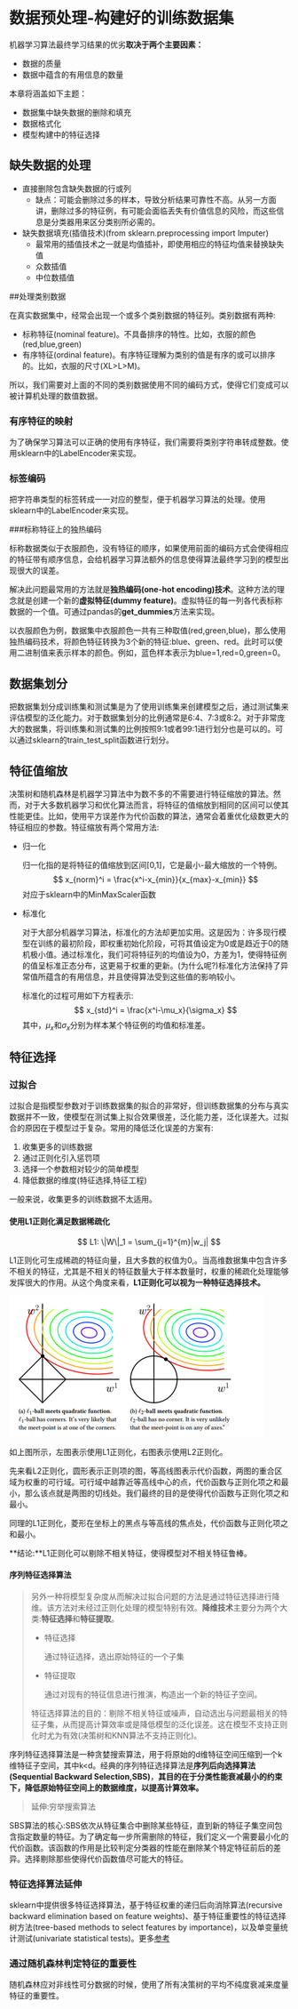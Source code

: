 # 数据预处理-构建好的训练数据集

机器学习算法最终学习结果的优劣**取决于两个主要因素：**

- 数据的质量
- 数据中蕴含的有用信息的数量

本章将涵盖如下主题：

- 数据集中缺失数据的删除和填充
- 数据格式化
- 模型构建中的特征选择

## 缺失数据的处理

- 直接删除包含缺失数据的行或列
  - 缺点：可能会删除过多的样本，导致分析结果可靠性不高。从另一方面讲，删除过多的特征例，有可能会面临丢失有价值信息的风险，而这些信息是分类器用来区分类别所必需的。
- 缺失数据填充(插值技术)(from sklearn.preprocessing import Imputer)
  - 最常用的插值技术之一就是均值插补，即使用相应的特征均值来替换缺失值
  - 众数插值
  - 中位数插值

##处理类别数据

在真实数据集中，经常会出现一个或多个类别数据的特征列。类别数据有两种:

- 标称特征(nominal feature)。不具备排序的特性。比如，衣服的颜色(red,blue,green)
- 有序特征(ordinal feature)。有序特征理解为类别的值是有序的或可以排序的。比如，衣服的尺寸(XL>L>M)。

所以，我们需要对上面的不同的类别数据使用不同的编码方式，使得它们变成可以被计算机处理的数值数据。

### 有序特征的映射

为了确保学习算法可以正确的使用有序特征，我们需要将类别字符串转成整数。使用sklearn中的LabelEncoder来实现。

### 标签编码

把字符串类型的标签转成一一对应的整型，便于机器学习算法的处理。使用sklearn中的LabelEncoder来实现。

###标称特征上的独热编码

标称数据类似于衣服颜色，没有特征的顺序，如果使用前面的编码方式会使得相应的特征带有顺序信息，会给机器学习算法额外的信息使得算法最终学习到的模型出现很大的误差。

解决此问题最常用的方法就是**独热编码(one-hot encoding)技术**。这种方法的理念就是创建一个新的**虚拟特征(dummy feature)**。虚拟特征的每一列各代表标称数据的一个值。可通过pandas的**get_dummies**方法来实现。

以衣服颜色为例，数据集中衣服颜色一共有三种取值(red,green,blue)，那么使用独热编码技术，将颜色特征转换为3个新的特征:blue、green、red。此时可以使用二进制值来表示样本的颜色。例如，蓝色样本表示为blue=1,red=0,green=0。

## 数据集划分

把数据集划分成训练集和测试集是为了使用训练集来创建模型之后，通过测试集来评估模型的泛化能力。对于数据集划分的比例通常是6:4、7:3或8:2。对于非常庞大的数据集，将训练集和测试集的比例按照9:1或者99:1进行划分也是可以的。可以通过sklearn的train_test_split函数进行划分。

## 特征值缩放

决策树和随机森林是机器学习算法中为数不多的不需要进行特征缩放的算法。然而，对于大多数机器学习和优化算法而言，将特征的值缩放到相同的区间可以使其性能更佳。比如，使用平方误差作为代价函数的算法，通常会着重优化级数更大的特征相应的参数。特征缩放有两个常用方法:

- 归一化

  归一化指的是将特征的值缩放到区间[0,1]，它是最小-最大缩放的一个特例。
  $$
  x_{norm}^i = \frac{x^i-x_{min}}{x_{max}-x_{min}}
  $$
  对应于sklearn中的MinMaxScaler函数

- 标准化

  对于大部分机器学习算法，标准化的方法却更加实用。这是因为：许多现行模型在训练的最初阶段，即权重初始化阶段，可将其值设定为0或是趋近于0的随机极小值。通过标准化，我们可将特征列的均值设为0，方差为1，使得特征例的值呈标准正态分布，这更易于权重的更新。(为什么呢?)标准化方法保持了异常值所蕴含的有用信息，并且使得算法受到这些值的影响较小。

  标准化的过程可用如下方程表示:
  $$
  x_{std}^i = \frac{x^i-\mu_x}{\sigma_x}
  $$
  其中，$\mu_x$和$\sigma_x$分别为样本某个特征例的均值和标准差。

## 特征选择

### 过拟合

过拟合是指模型参数对于训练数据集的拟合的非常好，但训练数据集的分布与真实数据并不一致，使模型在测试集上拟合效果很差，泛化能力差，泛化误差大。过拟合的原因在于模型过于复杂。常用的降低泛化误差的方案有:

1. 收集更多的训练数据
2. 通过正则化引入惩罚项
3. 选择一个参数相对较少的简单模型
4. 降低数据的维度(特征选择,特征工程)

一般来说，收集更多的训练数据不太适用。

#### 使用L1正则化满足数据稀疏化

$$
L1: \|W\|_1 = \sum_{j=1}^{m}|w_j|
$$

L1正则化可生成稀疏的特征向量，且大多数的权值为0,。当高维数据集中包含许多不相关的特征，尤其是不相关的特征数量大于样本数量时，权重的稀疏化处理能够发挥很大的作用。从这个角度来看，**L1正则化可以视为一种特征选择技术。**

![-](image/4-1.png)

如上图所示，左图表示使用L1正则化，右图表示使用L2正则化。

先来看L2正则化，圆形表示正则项的图，等高线图表示代价函数，两图的重合区域为权重的可行域。可行域中越靠近等高线中心的点，代价函数与正则化项之和最小，那么该点就是两图的切线处。我们最终的目的是使得代价函数与正则化项之和最小。

同理的L1正则化，菱形在坐标上的黑点与等高线的焦点处，代价函数与正则化项之和最小。

**结论:**L1正则化可以剔除不相关特征，使得模型对不相关特征鲁棒。

#### 序列特征选择算法

> 另外一种将模型复杂度从而解决过拟合问题的方法是通过特征选择进行降维。该方法对未经过正则化处理的模型特别有效。**降维技术**主要分为两个大类:**特征选择**和**特征提取**。
>
> - 特征选择
>
>   通过特征选择，选出原始特征的一个子集
>
> - 特征提取
>
>   通过对现有的特征信息进行推演，构造出一个新的特征子空间。
>
> 特征选择算法的目的：剔除不相关特征或噪声，自动选出与问题最相关的特征子集，从而提高计算效率或是降低模型的泛化误差。这在模型不支持正则化时尤为有效(决策树和KNN算法不支持正则化)。

序列特征选择算法是一种贪婪搜索算法，用于将原始的d维特征空间压缩到一个k维特征子空间，其中k<d。经典的序列特征选择算法是**序列后向选择算法(Sequential Backward Selection,SBS)**，**其目的在于分类性能衰减最小的约束下，降低原始特征空间上的数据维度，以提高计算效率。**

> 延伸:穷举搜索算法

SBS算法的核心:SBS依次从特征集合中删除某些特征，直到新的特征子集空间包含指定数量的特征。为了确定每一步所需删除的特征，我们定义一个需要最小化的代价函数。该函数的作用是比较判定分类器的性能在删除某个特定特征前后的差异。选择剔除那些使得代价函数值尽可能大的特征。

### 特征选择算法延伸

sklearn中提供很多特征选择算法，基于特征权重的递归后向消除算法(recursive backward elimination based on feature weights)、基于特征重要性的特征选择树方法(tree-based methods to select features by importance)，以及单变量统计测试(univariate statistical tests)。更多[参考](http://scikit-learn.org/stable/modules/feature_selection.html)

### 通过随机森林判定特征的重要性

随机森林应对非线性可分数据的时候，使用了所有决策树的平均不纯度衰减来度量特征的重要性。

